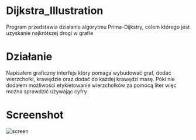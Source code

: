 # Dijkstra_Illustration
Program przedstawia działanie algorytmu Prima-Dijkstry, celem którego jest uzyskanie najkrótszej drogi w grafie
# Działanie
Napisałem graficzny interfejs który pomaga wybudować graf, dodać wierzchołki, krawędzie oraz dodać do każdej krawędzi masę. Póki nie dodałem możliwości etykietowanie wierzchołków za pomocą liter więc można sprawdzić używając cyfry
# Screenshot
![screen](https://user-images.githubusercontent.com/19534189/92252827-7108c180-eed7-11ea-8736-15843f6bbf3b.png)
